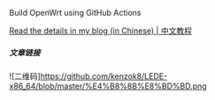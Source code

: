 
Build OpenWrt using GitHub Actions

[Read the details in my blog (in Chinese) | 中文教程](https://p3terx.com/archives/build-openwrt-with-github-actions.html)

##### 文章链接

![二维码]https://github.com/kenzok8/LEDE-x86_64/blob/master/%E4%B8%8B%E8%BD%BD.png
